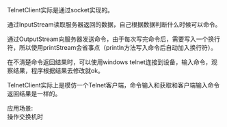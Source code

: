 TelnetClient实际是通过socket实现的。

通过InputStream读取服务器返回的数据，自己根据数据判断什么时候可以命令。

通过OutputStream向服务器发送命令，由于每次写完命令后，需要写入一个换行符，所以使用printStream会省事点（println方法写入命令后自动加入换行符）。

 在不清楚命令返回结果时，可以使用windows telnet连接到设备，输入命令，观察结果，程序根据结果去修改就ok。

TelnetClient实际上是模仿一个Telnet客户端，命令输入和获取和客户端输入命令返回结果是一样的。

应用场景:  
操作交换机时